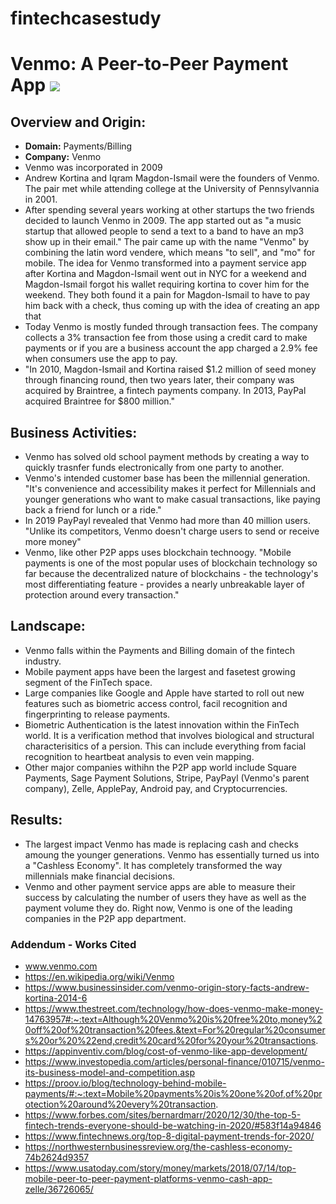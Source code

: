 # fintechcasestudy
# Venmo: A Peer-to-Peer Payment App ![](/Users/christiancampbell/Documents/FinTech/Photos/venmoimage.png)

## Overview and Origin:
* **Domain:** Payments/Billing
* **Company:** Venmo
* Venmo was incorporated in 2009
* Andrew Kortina and Iqram Magdon-Ismail were the founders of Venmo. The pair met while attending college at the University of Pennsylvannia in 2001. 
* After spending several years working at other startups the two friends decided to launch Venmo in 2009. The app started out as "a music startup that allowed people to send a text to a band to have an mp3 show up in their email." The pair came up with the name "Venmo" by combining the latin word vendere, which means "to sell", and "mo" for mobile. The idea for Venmo transformed into a payment service app after Kortina and Magdon-Ismail went out in NYC for a weekend and Magdon-Ismail forgot his wallet requiring kortina to cover him for the weekend. They both found it a pain for Magdon-Ismail to have to pay him back with a check, thus coming up with the idea of creating an app that 
* Today Venmo is mostly funded through transaction fees. The company collects a 3% transaction fee from those using a credit card to make payments or if you are a business account the app charged a 2.9% fee when consumers use the app to pay. 
* "In 2010, Magdon-Ismail and Kortina raised $1.2 million of seed money through financing round, then two years later, their company was acquired by Braintree, a fintech payments company. In 2013, PayPal acquired Braintree for $800 million."

## Business Activities:
* Venmo has solved old school payment methods by creating a way to quickly trasnfer funds electronically from one party to another. 
* Venmo's intended customer base has been the millennial generation. "It's convenience and accessibility makes it perfect for Millennials and younger generations who want to make casual transactions, like paying back a friend for lunch or a ride."
* In 2019 PayPayl revealed that Venmo had more than 40 million users. 
"Unlike its competitors, Venmo doesn't charge users to send or receive more money"
* Venmo, like other P2P apps uses blockchain technoogy. "Mobile payments is one of the most popular uses of blockchain technology so far because the decentralized nature of blockchains - the technology's most differentiating feature - provides a nearly unbreakable layer of protection around every transaction."

## Landscape:

* Venmo falls within the Payments and Billing domain of the fintech industry. 
* Mobile payment apps have been the largest and fasetest growing segment of the FinTech space. 
* Large companies like Google and Apple have started to roll out new features such as biometric access control, facil recognition and fingerprinting to release payments. 
* Biometric Authentication is the latest innovation within the FinTech world. It is a verification method that involves biological and structural characterisitics of a persion. This can include everything from facial recognition to heartbeat analysis to even vein mapping. 
* Other major companies withihn the P2P app world include Square Payments, Sage Payment Solutions, Stripe, PayPayl (Venmo's parent company), Zelle, ApplePay, Android pay, and Cryptocurrencies. 

## Results:

* The largest impact Venmo has made is replacing cash and checks amoung the younger generations. Venmo has essentially turned us into a "Cashless Economy". It has completely transformed the way millennials make financial decisions. 
* Venmo and other payment service apps are able to measure their success by calculating the number of users they have as well as the payment volume they do. Right now, Venmo is one of the leading companies in the P2P app department.

### Addendum - Works Cited
* www.venmo.com
* https://en.wikipedia.org/wiki/Venmo
* https://www.businessinsider.com/venmo-origin-story-facts-andrew-kortina-2014-6
* https://www.thestreet.com/technology/how-does-venmo-make-money-14763957#:~:text=Although%20Venmo%20is%20free%20to,money%20off%20of%20transaction%20fees.&text=For%20regular%20consumers%20or%20%22end,credit%20card%20for%20your%20transactions.
* https://appinventiv.com/blog/cost-of-venmo-like-app-development/
* https://www.investopedia.com/articles/personal-finance/010715/venmo-its-business-model-and-competition.asp
* https://proov.io/blog/technology-behind-mobile-payments/#:~:text=Mobile%20payments%20is%20one%20of,of%20protection%20around%20every%20transaction.
* https://www.forbes.com/sites/bernardmarr/2020/12/30/the-top-5-fintech-trends-everyone-should-be-watching-in-2020/#583f14a94846
* https://www.fintechnews.org/top-8-digital-payment-trends-for-2020/
* https://northwesternbusinessreview.org/the-cashless-economy-74b2624d9357
* https://www.usatoday.com/story/money/markets/2018/07/14/top-mobile-peer-to-peer-payment-platforms-venmo-cash-app-zelle/36726065/



